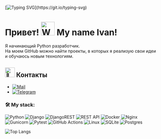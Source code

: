 [![Typing SVG](https://readme-typing-svg.herokuapp.com?font=Roboto+Mono&weight=600&size=30&duration=2000&pause=1000&color=1D75D4&vCenter=true&width=435&height=35&lines=Hello%2C+world!)](https://git.io/typing-svg)

Привет! <img src="https://raw.githubusercontent.com/Tarikul-Islam-Anik/Animated-Fluent-Emojis/master/Emojis/Hand%20gestures/Waving%20Hand.png" alt="Waving Hand" width="45" height="45" /> 
My name Ivan!
=======================================================================================================================================

Я начинающий Python разработчик.  
На моем GitHub можно найти проекты, в которых я реализую свои идеи и обучаюсь новым технологиям.

## <img src="https://fonts.gstatic.com/s/e/notoemoji/latest/1f48c/512.gif" alt="💌" width="32" height="32"> Контакты
* [![Mail](https://img.shields.io/badge/Email-red?logo=gmail&logoColor=white)](mailto:vncvtkv@yandex.ru)
* [![Telegram](https://img.shields.io/badge/Telegram-blue?logo=telegram&logoColor=white)](https://t.me/vncvtkv)


<h3> &#128736; My stack:</h3>

![Python](https://img.shields.io/badge/python-3670A0?style=for-the-badge&logo=python&logoColor=ffdd54)
![Django](https://img.shields.io/badge/django-%23092E20.svg?style=for-the-badge&logo=django&logoColor=white)
![DjangoREST](https://img.shields.io/badge/DJANGO-REST-ff1709?style=for-the-badge&logo=django&logoColor=white&color=ff1709&labelColor=gray)
![REST API](https://img.shields.io/badge/REST%20API-%23266999.svg?style=for-the-badge)
![Docker](https://img.shields.io/badge/docker-%230db7ed.svg?style=for-the-badge&logo=docker&logoColor=white)
![Nginx](https://img.shields.io/badge/nginx-%23009639.svg?style=for-the-badge&logo=nginx&logoColor=white)
![Gunicorn](https://img.shields.io/badge/gunicorn-%298729.svg?style=for-the-badge&logo=gunicorn&logoColor=white)
![Pytest](https://img.shields.io/badge/pytest-%23ffffff.svg?style=for-the-badge&logo=pytest&logoColor=2f9fe3)
![GitHub Actions](https://img.shields.io/badge/github%20actions-%232671E5.svg?style=for-the-badge&logo=githubactions&logoColor=white)
![Linux](https://img.shields.io/badge/Linux-FCC624?style=for-the-badge&logo=linux&logoColor=black)
![SQLite](https://img.shields.io/badge/sqlite-%2307405e.svg?style=for-the-badge&logo=sqlite&logoColor=white)
![Postgres](https://camo.githubusercontent.com/544022edf8369d944e68802fc043b0268484709e334d23db2882590aeae296cb/68747470733a2f2f696d672e736869656c64732e696f2f62616467652f706f7374677265732d2532333331363139322e7376673f7374796c653d666f722d7468652d6261646765266c6f676f3d706f737467726573716c266c6f676f436f6c6f723d7768697465)

![Top Langs](https://github-readme-stats.vercel.app/api/top-langs/?username=VNCVTKV&layout=compact&theme=radical)

<!--
**vncvtkv/vncvtkv** is a ✨ _special_ ✨ repository because its `README.md` (this file) appears on your GitHub profile.

Here are some ideas to get you started:

- 🔭 I’m currently working on ...
- 🌱 I’m currently learning ...
- 👯 I’m looking to collaborate on ...
- 🤔 I’m looking for help with ...
- 💬 Ask me about ...
- 📫 How to reach me: ...
- 😄 Pronouns: ...
- ⚡ Fun fact: ...
-->
